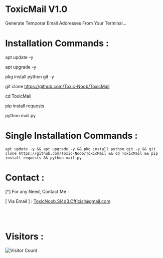 # ToxicMail V1.0
Generate Temporar Email Addresses From Your Terminal...

# Installation Commands :

apt update -y

apt upgrade -y

pkg install python git -y

git clone https://github.com/Toxic-Noob/ToxicMail

cd ToxicMail

pip install requests

python mail.py

# Single Installation Commands :
``` shell script
apt update -y && apt upgrade -y && pkg install python git -y && git clone https://github.com/Toxic-Noob/ToxicMail && cd ToxicMail && pip install requests && python mail.py
```

# Contact :

[*] For any Need, Contact Me :

[ Via Email ] : ToxicNoob.Sl4d3.Official@gmail.com

<br><br>
# Visitors :


![Visitor Count](https://profile-counter.glitch.me/Toxic-Noob/count.svg)

